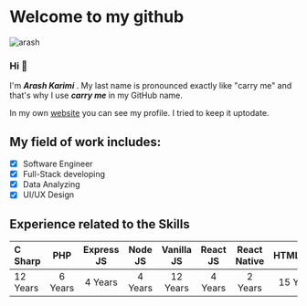 # Welcome to my github
![arash](https://media-exp1.licdn.com/dms/image/D4D03AQFCOQppkmMDCw/profile-displayphoto-shrink_800_800/0/1664597637252?e=1670457600&v=beta&t=ubHgH3Lu24JByJviQI_7PZF2Z2W684Ifi8Ok1YpXcf0)
### Hi 👋
I'm ***Arash Karimi*** . My last name is pronounced exactly like "carry me" and that's why I use ***carry me*** in my GitHub name.

In my own [website](https://www.carrymetop.com/) you can see my profile. I tried to keep it uptodate. 
## My field of work includes:
- [x] Software Engineer
- [x] Full-Stack developing
- [x] Data Analyzing
- [x] UI/UX Design
## Experience related to the Skills
| C Sharp | PHP | Express JS | Node JS | Vanilla JS | React JS | React Native | HTML/CSS | BootStrap | JQuery | SQL Server | Oracle DB | MySQL | MongoDB/Mongoose |
| :--- | :---: | :---: | :---: | :---: | :---: | :---: | :---: | :---: | :---: | :---: | :---: | :---: | :---: |
| 12 Years | 6 Years | 4 Years | 4 Years | 12 Years | 4 Years | 2 Years | 15 Years | 4 Years | 4 Years | 12 Years | 12 Years | 6 Years | 4 Years |
<!--
**Arashcarryme/ArashCarryMe** is a ✨ _special_ ✨ repository because its `README.md` (this file) appears on your GitHub profile.

Here are some ideas to get you started:

- 🔭 I’m currently working on ...
- 🌱 I’m currently learning ...
- 👯 I’m looking to collaborate on ...
- 🤔 I’m looking for help with ...
- 💬 Ask me about ...
- 📫 How to reach me: ...
- 😄 Pronouns: ...
- ⚡ Fun fact: ...
-->
